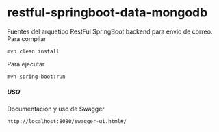 restful-springboot-data-mongodb
=========

Fuentes del arquetipo RestFul SpringBoot backend para envio de correo.
Para compilar
```
mvn clean install
```
Para ejecutar
```
mvn spring-boot:run
```

##### USO
Documentacion y uso de Swagger
```
http://localhost:8080/swagger-ui.html#/
```
